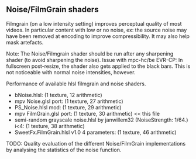 ## Noise/FilmGrain shaders

Filmgrain (on a low intensity setting) improves perceptual quality of most videos. In particular content with low or no noise, ex: the source noise may have been removed at encoding to improve compressibility. It may also help mask artefacts.

Note: The Noise/Filmgrain shader should be run after any sharpening shader (to avoid sharpening the noise). 
Issue with mpc-hc/be EVR-CP: In fullscreen post-resize, the shader also gets applied to the black bars. This is not noticeable with normal noise intensities, however. 

Performance of available hlsl filmgrain and noise shaders.
- bNoise.hlsl: (1 texture, 12 arithmetic)
- mpv Noise.glsl port: (1 texture, 27 arithmetic) 
- PS_Noise.hlsl mod: (1 texture, 29 arithmetic)
- mpv FilmGrain.glsl port: (1 texture, 30 arithmetic) << this file
- semi-random grayscale noise.hlsl by janwillem32 (NoiseStrength: 1/64.) i<4: (1 texture, 38 arithmetic)
- SweetFx.FilmGrain.hlsl v1.0 4 parameters: (1 texture, 46 arithmetic)

TODO: Quality evaluation of the different Noise/FilmGrain implementations by analysing the statistics of the noise function.
